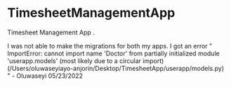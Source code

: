 # TimesheetManagementApp
Timesheet Management App 
.

I was not able to make the migrations for both my apps. I got an error " ImportError: cannot import name 'Doctor' from partially initialized module 'userapp.models' (most likely due to a circular import) (/Users/oluwaseyiayo-anjorin/Desktop/TimesheetApp/userapp/models.py) " - Oluwaseyi 05/23/2022 
